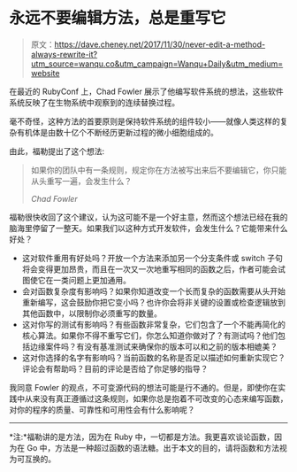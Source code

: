 # 永远不要编辑方法，总是重写它

> 原文：<https://dave.cheney.net/2017/11/30/never-edit-a-method-always-rewrite-it?utm_source=wanqu.co&utm_campaign=Wanqu+Daily&utm_medium=website>



在最近的 RubyConf 上，Chad Fowler 展示了他编写软件系统的想法，这些软件系统反映了在生物系统中观察到的连续替换过程。

毫不奇怪，这种方法的首要原则是保持软件系统的组件较小——就像人类这样的复杂有机体是由数十亿个不断经历更新过程的微小细胞组成的。

由此，福勒提出了这个想法:

> 如果你的团队中有一条规则，规定你在方法被写出来后不要编辑它，你只能从头重写一遍，会发生什么？
> 
> <cite>Chad Fowler</cite>

福勒很快收回了这个建议，认为这可能不是一个好主意，然而这个想法已经在我的脑海里停留了一整天。如果我们以这种方式开发软件，会发生什么？它能带来什么好处？

*   这对软件重用有好处吗？开放一个方法来添加另一个分支条件或 switch 子句将会变得更加昂贵，而且在一次又一次地重写相同的函数之后，作者可能会试图使它在一类问题上更加通用。
*   会对函数复杂度有影响吗？如果你知道改变一个长而复杂的函数需要从头开始重新编写，这会鼓励你把它变小吗？也许你会将非关键的设置或检查逻辑放到其他函数中，以限制你必须重写的数量。
*   这对你写的测试有影响吗？有些函数非常复杂，它们包含了一个不能再简化的核心算法。如果你不得不重写它们，你怎么知道你做对了？有测试吗？他们包括边缘案件吗？有没有基准测试来确保你的版本可以和之前的版本相媲美？
*   这对你选择的名字有影响吗？当前函数的名称是否足以描述如何重新实现它？评论会有帮助吗？目前的评论是否给了你足够的指导？

我同意 Fowler 的观点，不可变源代码的想法可能是行不通的。但是，即使你在实践中从来没有真正遵循过这条规则，如果你总是抱着不可改变的心态来编写函数，对你的程序的质量、可靠性和可用性会有什么影响呢？

* * *

*注:*福勒讲的是方法，因为在 Ruby 中，一切都是方法。我更喜欢谈论函数，因为在 Go 中，方法是一种超过函数的语法糖。出于本文的目的，请将函数和方法视为可互换的。

